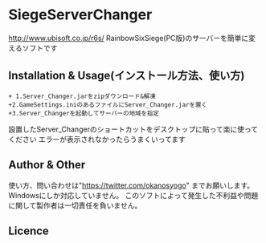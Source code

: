 # SiegeServerChanger
http://www.ubisoft.co.jp/r6s/
RainbowSixSiege(PC版)のサーバーを簡単に変えるソフトです

## Installation & Usage(インストール方法、使い方)
```
+ 1.Server_Changer.jarをzipダウンロード&解凍
+2.GameSettings.iniのあるファイルにServer_Changer.jarを置く
+3.Server_Changerを起動してサーバーの地域を指定
```
設置したServer_Changerのショートカットをデスクトップに貼って楽に使ってください
エラーが表示されなかったらうまくいってます
## Author & Other
使い方、問い合わせは"https://twitter.com/okanosyogo"
までお願いします。
Windowsにしか対応していません。
このソフトによって発生した不利益や問題に関して製作者は一切責任を負いません。
## Licence

